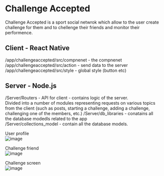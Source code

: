 # Challenge Accepted
Challenge Accepted is a sport social netwrok which allow to the user create challenge for them
and to chellenge their friends and monitor their performence.


## **Client - React Native**

/app/challengeaccepted/src/compnenet - the compnenet
/app/challengeaccepted/src/action - send data to the server
/app/challengeaccepted/src/style - global style (button etc)

## **Server - Node.js**
/Server/Routers - API for client -  contains logic of the server.<br/>
Divided into a number of modules representing requests on various topics from the client (such as posts, starting a challenge, adding a challenge, challenging one of the members, etc.)
/Server/db_libraries - conatains all the database modedls related to the app <br/>
/Server/collections_model - contain all the database models.<br/>

User profile </br>
![image](https://user-images.githubusercontent.com/48287470/105832599-d5383900-5fd0-11eb-9e1f-9c84c949ee50.png)

Challenge friend </br>
![image](https://user-images.githubusercontent.com/48287470/105832664-e719dc00-5fd0-11eb-93dd-cba21ef01fc0.png)

Challenge screen </br>
![image](https://user-images.githubusercontent.com/48287470/105832762-00228d00-5fd1-11eb-8359-051d1827b156.png)
